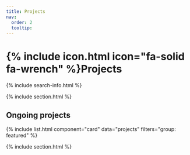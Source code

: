 ```yaml
---
title: Projects
nav:
  order: 2
  tooltip:
---
```


# {% include icon.html icon="fa-solid fa-wrench" %}Projects





{% include search-info.html %}

{% include section.html %}

## Ongoing projects

{% include list.html component="card" data="projects" filters="group: featured" %}

{% include section.html %}


